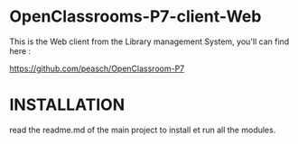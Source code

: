 # OpenClassrooms-P7-client-Web

This is the Web client from the Library management System, you'll can find here :

https://github.com/peasch/OpenClassroom-P7

# INSTALLATION

read the readme.md of the main project to install et run all the modules.
